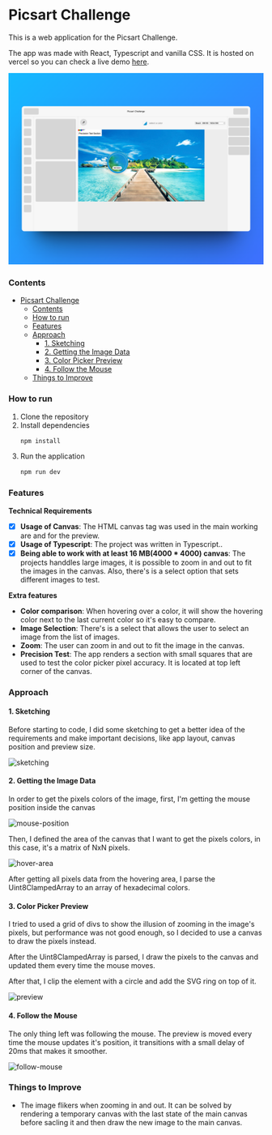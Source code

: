 # Picsart Challenge

This is a web application for the Picsart Challenge.

The app was made with React, Typescript and vanilla CSS. It is hosted on vercel so you can check a live demo [here](https://picsart-challenge.vercel.app/).

![sketching](./public/docs/shot.png)

### Contents
- [Picsart Challenge](#picsart-challenge)
    - [Contents](#contents)
    - [How to run](#how-to-run)
    - [Features](#features)
    - [Approach](#approach)
      - [1. Sketching](#1-sketching)
      - [2. Getting the Image Data](#2-getting-the-image-data)
      - [3. Color Picker Preview](#3-color-picker-preview)
      - [4. Follow the Mouse](#4-follow-the-mouse)
    - [Things to Improve](#things-to-improve)

### How to run

1. Clone the repository
2. Install dependencies
   ```sh
   npm install
   ```
3. Run the application
    ```sh
   npm run dev
   ```

### Features
**Technical Requirements**
- [x] **Usage of Canvas**: The HTML canvas tag was used in the main working are and for the preview.
- [x] **Usage of Typescript**: The project was written in Typescript..
- [x] **Being able to work with at least 16 MB(4000 * 4000) canvas**: The projects handdles large images, it is possible to zoom in and out to fit the images in the canvas. Also, there's is a select option that sets different images to test.

**Extra features**
- **Color comparison**: When hovering over a color, it will show the hovering color next to the last current color so it's easy to compare.
- **Image Selection**: There's is a select that allows the user to select an image from the list of images.
- **Zoom**: The user can zoom in and out to fit the image in the canvas.
- **Precision Test**: The app renders a section with small squares that are used to test the color picker pixel accuracy. It is located at top left corner of the canvas.

### Approach

#### 1. Sketching
Before starting to code, I did some sketching to get a better idea of the requirements and make important decisions, like app layout, canvas position and preview size.

![sketching](./public/docs/sketching.png)

#### 2. Getting the Image Data
In order to get the pixels colors of the image, first, I'm getting the mouse position inside the canvas

![mouse-position](./public/docs/mouse-position.png)

Then, I defined the area of the canvas that I want to get the pixels colors, in this case, it's a matrix of NxN pixels.

![hover-area](./public/docs/hover-area.png)

After getting all pixels data from the hovering area, I parse the Uint8ClampedArray to an array of hexadecimal colors.

#### 3. Color Picker Preview
I tried to used a grid of divs to show the illusion of zooming in the image's pixels, but performance was not good enough, so I decided to use a canvas to draw the pixels instead.

After the Uint8ClampedArray is parsed, I draw the pixels to the canvas and updated them every time the mouse moves.

After that, I clip the element with a circle and add the SVG ring on top of it.

![preview](./public/docs/preview.png) 

#### 4. Follow the Mouse
The only thing left was following the mouse. The preview is moved every time the mouse updates it's position, it transitions with a small delay of 20ms that makes it smoother.

![follow-mouse](./public/docs/follow-mouse.png) 

### Things to Improve
- The image flikers when zooming in and out. It can be solved by rendering a temporary canvas with the last state of the main canvas before sacling it and then draw the new image to the main canvas.